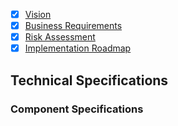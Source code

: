 - [x] [Vision](vision.md)
- [x] [Business Requirements](business-requirements.md)
- [x] [Risk Assessment](risk-assessment.md)
- [x] [Implementation Roadmap](implementation-roadmap.md)

## Technical Specifications

### Component Specifications